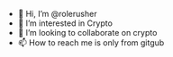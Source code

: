 - 👋 Hi, I’m @rolerusher
- 👀 I’m interested in Crypto
- 💞️ I’m looking to collaborate on crypto
- 📫 How to reach me is only from gitgub

<!---
rolerusher/rolerusher is a ✨ special ✨ repository because its `README.md` (this file) appears on your GitHub profile.
You can click the Preview link to take a look at your changes.
--->
